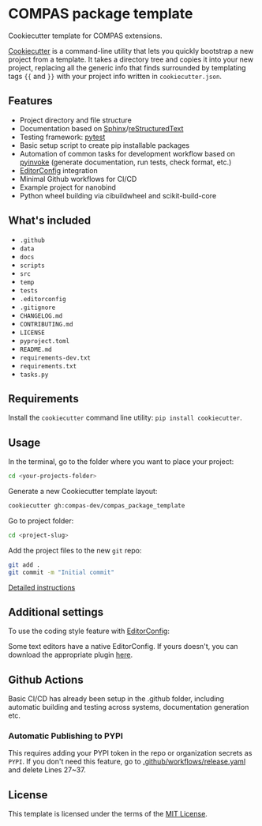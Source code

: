 # COMPAS package template

Cookiecutter template for COMPAS extensions.

[Cookiecutter](https://cookiecutter.readthedocs.io/en/latest/readme.html#)
is a command-line utility that lets you quickly bootstrap a new project from a template.
It takes a directory tree and copies it into your new project,
replacing all the generic info that finds surrounded by templating tags `{{` and `}}` with your project info written in `cookiecutter.json`.

## Features

* Project directory and file structure
* Documentation based on [Sphinx](http://www.sphinx-doc.org/en/master/)/[reStructuredText](http://docutils.sourceforge.net/rst.html)
* Testing framework: [pytest](https://docs.pytest.org/en/latest/)
* Basic setup script to create pip installable packages
* Automation of common tasks for development workflow based on [pyinvoke](http://www.pyinvoke.org/) (generate documentation, run tests, check format, etc.)
* [EditorConfig](https://editorconfig.org/) integration
* Minimal Github workflows for CI/CD
* Example project for nanobind
* Python wheel building via cibuildwheel and scikit-build-core

## What's included

* `.github`
* `data`
* `docs`
* `scripts`
* `src`
* `temp`
* `tests`
* `.editorconfig`
* `.gitignore`
* `CHANGELOG.md`
* `CONTRIBUTING.md`
* `LICENSE`
* `pyproject.toml`
* `README.md`
* `requirements-dev.txt`
* `requirements.txt`
* `tasks.py`

## Requirements

Install the `cookiecutter` command line utility: `pip install cookiecutter`.

## Usage

In the terminal, go to the folder where you want to place your project:

```bash
cd <your-projects-folder>
```

Generate a new Cookiecutter template layout:

```bash
cookiecutter gh:compas-dev/compas_package_template
```

Go to project folder:

```bash
cd <project-slug>
```

Add the project files to the new `git` repo:

```bash
git add .
git commit -m "Initial commit"
```

[Detailed instructions](https://docs.google.com/presentation/d/1HL4o8cadvuZlQDsdYlslzeDhDVvTUlPdk9zTSn5fsLA/edit?slide=id.g9da5d6f0fe_0_0#slide=id.g9da5d6f0fe_0_0)

## Additional settings

To use the coding style feature with [EditorConfig](https://editorconfig.org/):

Some text editors have a native EditorConfig.
If yours doesn't, you can download the appropriate plugin [here](https://editorconfig.org/#download).

## Github Actions

Basic CI/CD has already been setup in the .github folder, including automatic building and testing across systems, documentation generation etc.

### Automatic Publishing to PYPI

This requires adding your PYPI token in the repo or organization secrets as `PYPI`.
If you don't need this feature, go to [.github/workflows/release.yaml]({{cookiecutter.project_folder}}/.github/workflows/release.yml) and delete Lines 27~37.

## License

This template is licensed under the terms of the [MIT License](/LICENSE).
